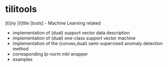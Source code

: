 tilitools
=========

[ti]ny [li]ttle [tools] - Machine Learning related

- implementation of (dual) support vector data description
- implementation of (dual) one-class support vector machine
- implementation of the (convex,dual) semi-supervised anomaly detection method
- corresponding lp-norm mkl wrapper
- examples
